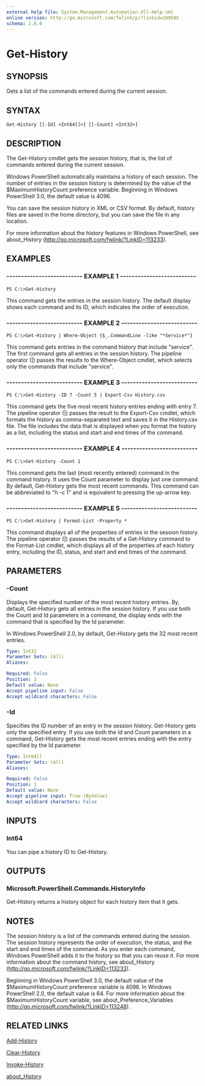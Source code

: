 ```yaml
---
external help file: System.Management.Automation.dll-Help.xml
online version: http://go.microsoft.com/fwlink/p/?linkid=289585
schema: 2.0.0
---
```


# Get-History
## SYNOPSIS
Gets a list of the commands entered during the current session.

## SYNTAX

```
Get-History [[-Id] <Int64[]>] [[-Count] <Int32>]
```

## DESCRIPTION
The Get-History cmdlet gets the session history, that is, the list of commands entered during the current session.

Windows PowerShell automatically maintains a history of each session.
The number of entries in the session history is determined by the value of the $MaximumHistoryCount preference variable.
Beginning in Windows PowerShell 3.0, the default value is 4096.

You can save the session history in XML or CSV format.
By default, history files are saved in the home directory, but you can save the file in any location.

For more information about the history features in Windows PowerShell, see about_History (http://go.microsoft.com/fwlink/?LinkID=113233).

## EXAMPLES

### -------------------------- EXAMPLE 1 --------------------------
```
PS C:\>Get-History
```

This command gets the entries in the session history.
The default display shows each command and its ID, which indicates the order of execution.

### -------------------------- EXAMPLE 2 --------------------------
```
PS C:\>Get-History | Where-Object {$_.CommandLine -like "*Service*"}
```

This command gets entries in the command history that include "service".
The first command gets all entries in the session history.
The pipeline operator (|) passes the results to the Where-Object cmdlet, which selects only the commands that include "service".

### -------------------------- EXAMPLE 3 --------------------------
```
PS C:\>Get-History -ID 7 -Count 5 | Export-Csv History.csv
```

This command gets the five most recent history entries ending with entry 7.
The pipeline operator (|) passes the result to the Export-Csv cmdlet, which formats the history as comma-separated text and saves it in the History.csv file.
The file includes the data that is displayed when you format the history as a list, including the status and start and end times of the command.

### -------------------------- EXAMPLE 4 --------------------------
```
PS C:\>Get-History -Count 1
```

This command gets the last (most recently entered) command in the command history.
It uses the Count parameter to display just one command.
By default, Get-History gets the most recent commands.
This command can be abbreviated to "h -c 1" and is equivalent to pressing the up-arrow key.

### -------------------------- EXAMPLE 5 --------------------------
```
PS C:\>Get-History | Format-List -Property *
```

This command displays all of the properties of entries in the session history.
The pipeline operator (|) passes the results of a Get-History command to the Format-List cmdlet, which displays all of the properties of each history entry, including the ID, status, and start and end times of the command.

## PARAMETERS

### -Count
Displays the specified number of the most recent history entries.
By, default, Get-History gets all entries in the session history.
If you use both the Count and Id parameters in a command, the display ends with the command that is specified by the Id parameter.

In Windows PowerShell 2.0, by default, Get-History gets the 32 most recent entries.

```yaml
Type: Int32
Parameter Sets: (All)
Aliases: 

Required: False
Position: 2
Default value: None
Accept pipeline input: False
Accept wildcard characters: False
```

### -Id
Specifies the ID number of an entry in the session history.
Get-History gets only the specified entry.
If you use both the Id and Count parameters in a command, Get-History gets the most recent entries ending with the entry specified by the Id parameter.

```yaml
Type: Int64[]
Parameter Sets: (All)
Aliases: 

Required: False
Position: 1
Default value: None
Accept pipeline input: True (ByValue)
Accept wildcard characters: False
```

## INPUTS

### Int64
You can pipe a history ID to Get-History.

## OUTPUTS

### Microsoft.PowerShell.Commands.HistoryInfo
Get-History returns a history object for each history item that it gets.

## NOTES
The session history is a list of the commands entered during the session.
The session history represents the order of execution, the status, and the start and end times of the command.
As you enter each command, Windows PowerShell adds it to the history so that you can reuse it.
For more information about the command history, see about_History (http://go.microsoft.com/fwlink/?LinkID=113233).

Beginning in Windows PowerShell 3.0, the default value of the $MaximumHistoryCount preference variable is 4096.
In Windows PowerShell 2.0, the default value is 64.
For more information about the $MaximumHistoryCount variable, see about_Preference_Variables (http://go.microsoft.com/fwlink/?LinkID=113248).

## RELATED LINKS

[Add-History]()

[Clear-History]()

[Invoke-History]()

[about_History]()

